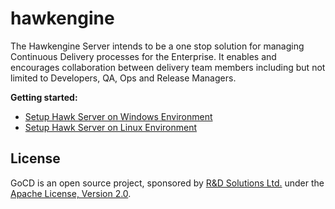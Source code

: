 # hawkengine

The Hawkengine Server intends to be a one stop solution for managing Continuous Delivery processes for the Enterprise.  It  enables and encourages collaboration between delivery team members including but not limited to  Developers, QA, Ops and Release Managers.   

**Getting started:**
* [Setup Hawk Server on Windows Environment](https://github.com/rndsolutions/hawk/wiki/Setup-Hawk-Server-on-Windows-Environment)
* [Setup Hawk Server on Linux Environment](https://github.com/rndsolutions/hawk/wiki/Setup-Hawk-Server-on-Linux-(Ubuntu)-Environment#setup-hawk-server-on-linux-ubuntu-environment)

## License

GoCD is an open source project, sponsored by <a href="http://rnd-solutions.net/">R&D Solutions Ltd.</a> under the <a href="http://www.apache.org/licenses/LICENSE-2.0">Apache License, Version 2.0</a>.
